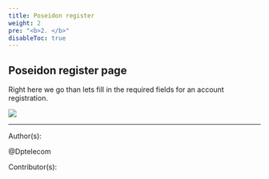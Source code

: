 ```yaml
---
title: Poseidon register
weight: 2
pre: "<b>2. </b>"
disableToc: true
---
```

## Poseidon register page


Right here we go than lets fill in the required fields  for an account registration.


![](/PirlCloud/images/registration.jpg)








---
Author(s):


@Dptelecom


Contributor(s):

